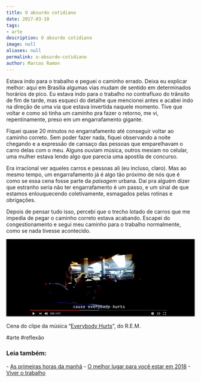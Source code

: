 ```yaml
---
title: O absurdo cotidiano
date: 2017-03-10
tags:
- arte
description: O absurdo cotidiano
image: null
aliases: null
permalink: o-absurdo-cotidiano
author: Marcos Ramon
---
```

Estava indo para o trabalho e peguei o caminho errado. Deixa eu explicar melhor: aqui em Brasília algumas vias mudam de sentido em determinados horários de pico. Eu estava indo para o trabalho no contrafluxo do trânsito de fim de tarde, mas esqueci do detalhe que mencionei antes e acabei indo na direção de uma via que estava invertida naquele momento. Tive que voltar e como só tinha um caminho pra fazer o retorno, me vi, repentinamente, preso em um engarrafamento gigante.

Fiquei quase 20 minutos no engarrafamento até conseguir voltar ao caminho correto. Sem poder fazer nada, fiquei observando a noite chegando e a expressão de cansaço das pessoas que emparelhavam o carro delas com o meu. Alguns ouviam música, outros mexiam no celular, uma mulher estava lendo algo que parecia uma apostila de concurso.

Era irracional ver aqueles carros e pessoas ali (eu incluso, claro). Mas ao mesmo tempo, um engarrafamento já é algo tão próximo de nós que é como se essa cena fosse parte da _paisagem_ urbana. Daí pra alguém dizer que estranho seria não ter engarrafamento é um passo, e um sinal de que estamos enlouquecendo coletivamente, esmagados pelas rotinas e obrigações.

Depois de pensar tudo isso, percebi que o trecho lotado de carros que me impedia de pegar o caminho correto estava acabando. Escapei do congestionamento e segui meu caminho para o trabalho normalmente, como se nada tivesse acontecido.

<img src="/assets/img/o-absurdo-cotidiano-medium.png">

Cena do clipe da música “[Everybody Hurts](https://www.youtube.com/watch?v=5rOiW_xY-kc)”, do R.E.M.


#arte #reflexão

<h3>Leia também:</h3>
- <a href="/as-primeiras-horas-da-manha">As primeiras horas da manhã</a>
- <a href="/o-melhor-lugar-para-voce-estar-em-2018">O melhor lugar para você estar em 2018</a>
- <a href="/viver-o-trabalho">Viver o trabalho</a>
